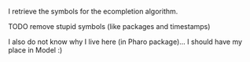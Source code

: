 I retrieve the symbols for the ecompletion algorithm.TODO remove stupid symbols (like packages and timestamps)I also do not know why I live here (in Pharo package)... I should have my place in Model :)